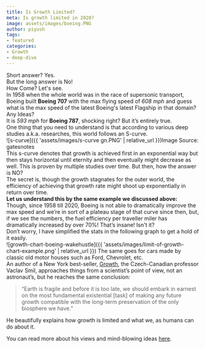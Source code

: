 ```yaml
---
title: Is Growth Limited?
meta: Is growth limited in 2020?
image: assets/images/boeing.PNG
author: piyush
tags:
- featured
categories:
- Growth
- deep-dive
---
```


Short answer? Yes.<br>
But the long answer is No!<br>
How Come? Let's see.<br>
In 1958 when the whole world was in the race of supersonic transport, Boeing built **Boeing 707** with the max flying speed of *608 mph* and guess what is the max speed of the latest Boeing's latest Flagship in that domain?
Any Ideas?<br>
It is *593 mph* for **Boeing 787**, shocking right? But it’s entirely true.  
One thing that you need to understand is that according to various deep studies a.k.a. researches, this world follows an S-curve.  
![s-curve]({{ 'assets/images/s-curve gn.PNG' | relative_url }})Image Source: gatesnotes  
This s-curve denotes that growth is achieved first in an exponential way but then stays horizontal until eternity and then eventually might decrease as well. This is proven by multiple studies over time.
But then, how the answer is NO?  
The secret is, though the growth stagnates for the outer world, the efficiency of achieving that growth rate might shoot up exponentially in return over time.  
**Let us understand this by the same example we discussed above:**  
Though, since 1958 till 2020, Boeing is not able to dramatically improve the max speed and we’re in sort of a plateau stage of that curve since then, but, if we see the numbers, the fuel efficiency per traveller miler has dramatically increased by over 70%! That’s insane! Isn't it?  
Don’t worry, I have simplified the stats in the following graph to get a hold of it easily.  
![growth-chart-boeing-wakehustle]({{ 'assets/images/limit-of-growth-chart-example.png' | relative_url }})
The same goes for cars made by classic old motor houses such as Ford, Chevrolet, etc.  
An author of a New York best-seller, [Growth](https://www.amazon.in/Growth-Microorganisms-Megacities-MIT-Press/dp/0262042835/ref=as_li_ss_tl?dchild=1&keywords=growth+book&qid=1590860052&sr=8-3&linkCode=ll1&tag=amazonx0b-21&linkId=30c987e796a68f6464d047748a72deca&language=en_IN), the Czech-Canadian professor Vaclav Smil, approaches things from a scientist’s point of view, not an astronaut’s, but he reaches the same conclusion:
> “Earth is fragile and before it is too late, we should embark in earnest on the most fundamental existential [task] of making any future growth compatible with the long-term preservation of the only biosphere we have.”

He beautifully explains how growth is limited and what we, as humans can do about it.

You can read more about his views and mind-blowing ideas [here](https://www.amazon.in/Growth-Microorganisms-Megacities-MIT-Press/dp/0262042835/ref=as_li_ss_tl?dchild=1&keywords=growth+book&qid=1590860052&sr=8-3&linkCode=ll1&tag=amazonx0b-21&linkId=30c987e796a68f6464d047748a72deca&language=en_IN).
